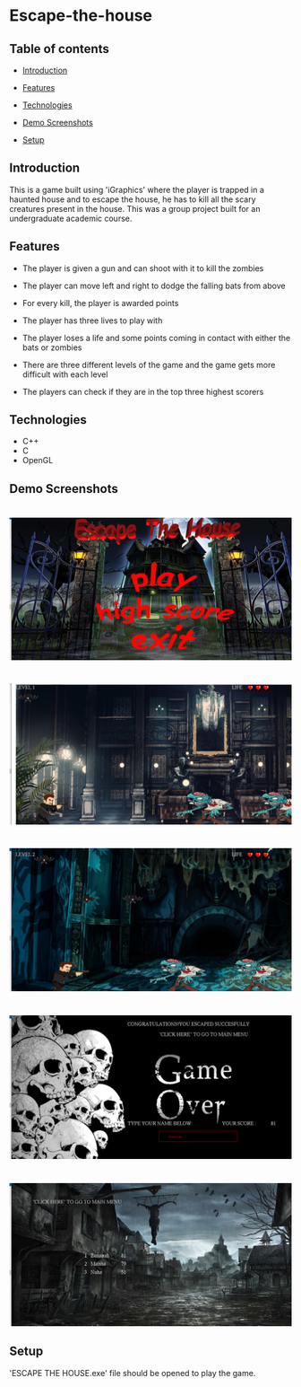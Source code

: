# Escape-the-house

## Table of contents

* [Introduction](#introduction)

* [Features](#features)

* [Technologies](#technologies)

* [Demo Screenshots](#demo-screenshots)

* [Setup](#setup)

## Introduction

This is a game built using 'iGraphics' where the player is trapped in a haunted house and to escape the house, he has to kill all the scary creatures present in the house. This was a group project built for an undergraduate academic course.


## Features


 * The player is given a gun and can shoot with it to kill the zombies
 
 * The player can move left and right to dodge the falling bats from above 
  
 * For every kill, the player is awarded points
  
 * The player has three lives to play with
  
 * The player loses a life and some points coming in contact with either the bats or zombies
  
 * There are three different levels of the game and the game gets more difficult with each level
  
 * The players can check if they are in the top three highest scorers

  ## Technologies
  * C++
  * C
  * OpenGL
  
  ## Demo Screenshots
  
<div> 
 <h1>      </h1>

 <img src="DEMO_IMAGES/1.png">

 </div>


<div> 
 
 <h1>      </h1>
 


 <img src="DEMO_IMAGES/3.png">

 </div>
 
 <div> 
 <h1>      </h1>

 <img src="DEMO_IMAGES/2.png">

 </div>


<div> 
 
<h1>      </h1>
 <img src="DEMO_IMAGES/4.png">

 </div>
 
 <div> 
 
<h1>      </h1>
 <img src="DEMO_IMAGES/5.png">

 </div>


 ## Setup
'ESCAPE THE HOUSE.exe' file should be opened to play the game.

